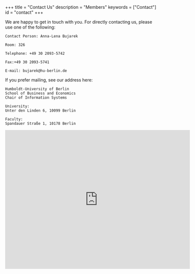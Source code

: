 +++
title = "Contact Us"
description = "Members"
keywords = ["Contact"]
id = "contact"
+++


We are happy to get in touch with you. For directly contacting us, please use one of the following:


	Contact Person: Anna-Lena Bujarek
	
	Room: 326 
	
	Telephone: +49 30 2093-5742

	Fax:+49 30 2093-5741

	E-mail: bujarek@hu-berlin.de

	
	

If you prefer mailing, see our address here:

	Humboldt-University of Berlin
	School of Business and Economics
	Chair of Information Systems

	University:
	Unter den Linden 6, 10099 Berlin

	Faculty:
	Spandauer Straße 1, 10178 Berlin




<iframe src="https://www.google.com/maps/embed?pb=!1m18!1m12!1m3!1d2427.6840195716777!2d13.400533030230742!3d52.52105724400215!2m3!1f0!2f0!3f0!3m2!1i1024!2i768!4f13.1!3m3!1m2!1s0x47a851de329b8e7d%3A0xadcc972296da0958!2sWirtschaftswissenschaftliche+Fakult%C3%A4t%2C+Spandauer+Str.+1%2C+10178+Berlin!5e0!3m2!1sde!2sde!4v1515236980447" width="600" height="450" frameborder="0" style="border:0" allowfullscreen></iframe>